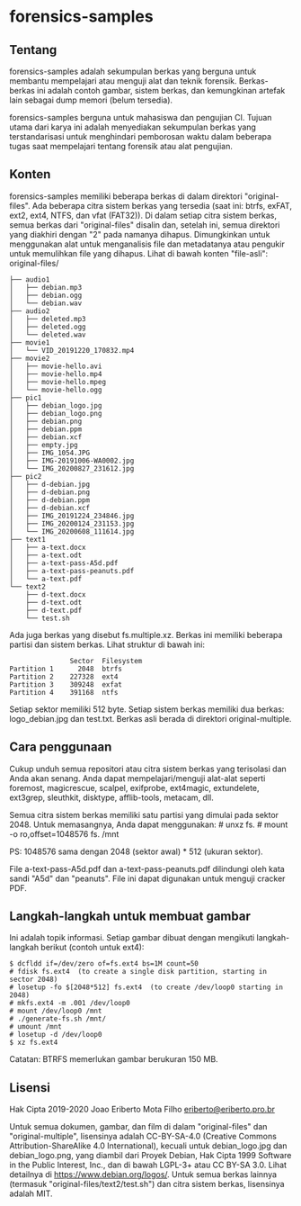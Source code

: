 # forensics-samples

## Tentang

forensics-samples adalah sekumpulan berkas yang berguna untuk membantu mempelajari atau menguji
alat dan teknik forensik. Berkas-berkas ini adalah contoh gambar, sistem berkas, dan
kemungkinan artefak lain sebagai dump memori (belum tersedia).

forensics-samples berguna untuk mahasiswa dan pengujian CI. Tujuan utama dari
karya ini adalah menyediakan sekumpulan berkas yang terstandarisasi untuk menghindari pemborosan waktu dalam beberapa tugas
saat mempelajari tentang forensik atau alat pengujian.

## Konten

forensics-samples memiliki beberapa berkas di dalam direktori "original-files". Ada
beberapa citra sistem berkas yang tersedia (saat ini: btrfs, exFAT, ext2, ext4,
NTFS, dan vfat (FAT32)). Di dalam setiap citra sistem berkas, semua berkas dari
"original-files" disalin dan, setelah ini, semua direktori yang diakhiri dengan
"2" pada namanya dihapus. Dimungkinkan untuk menggunakan alat untuk menganalisis file dan metadatanya atau pengukir untuk memulihkan file yang dihapus. 
Lihat di bawah konten "file-asli":
original-files/

    ├── audio1
    │   ├── debian.mp3
    │   ├── debian.ogg
    │   └── debian.wav
    ├── audio2
    │   ├── deleted.mp3
    │   ├── deleted.ogg
    │   └── deleted.wav
    ├── movie1
    │   └── VID_20191220_170832.mp4
    ├── movie2
    │   ├── movie-hello.avi
    │   ├── movie-hello.mp4
    │   ├── movie-hello.mpeg
    │   └── movie-hello.ogg
    ├── pic1
    │   ├── debian_logo.jpg
    │   ├── debian_logo.png
    │   ├── debian.png
    │   ├── debian.ppm
    │   ├── debian.xcf
    │   ├── empty.jpg
    │   ├── IMG_1054.JPG
    │   ├── IMG-20191006-WA0002.jpg
    │   └── IMG_20200827_231612.jpg
    ├── pic2
    │   ├── d-debian.jpg
    │   ├── d-debian.png
    │   ├── d-debian.ppm
    │   ├── d-debian.xcf
    │   ├── IMG_20191224_234846.jpg
    │   ├── IMG_20200124_231153.jpg
    │   └── IMG_20200608_111614.jpg
    ├── text1
    │   ├── a-text.docx
    │   ├── a-text.odt
    │   ├── a-text-pass-A5d.pdf
    │   ├── a-text-pass-peanuts.pdf
    │   └── a-text.pdf
    └── text2
        ├── d-text.docx
        ├── d-text.odt
        ├── d-text.pdf
        └── test.sh

Ada juga berkas yang disebut fs.multiple.xz. Berkas ini memiliki beberapa partisi dan sistem berkas. Lihat struktur di bawah ini:

                   Sector  Filesystem
    Partition 1      2048  btrfs
    Partition 2    227328  ext4
    Partition 3    309248  exfat
    Partition 4    391168  ntfs

Setiap sektor memiliki 512 byte. Setiap sistem berkas memiliki dua berkas: logo_debian.jpg dan
test.txt. Berkas asli berada di direktori original-multiple.

## Cara penggunaan

Cukup unduh semua repositori atau citra sistem berkas yang terisolasi dan Anda akan senang.
Anda dapat mempelajari/menguji alat-alat seperti foremost, magicrescue, scalpel, exifprobe,
ext4magic, extundelete, ext3grep, sleuthkit, disktype, afflib-tools,
metacam, dll.

Semua citra sistem berkas memiliki satu partisi yang dimulai pada sektor 2048. Untuk
memasangnya, Anda dapat menggunakan:
    # unxz fs.<name>
    # mount -o ro,offset=1048576 fs.<name> /mnt

PS: 1048576 sama dengan 2048 (sektor awal) * 512 (ukuran sektor).

File a-text-pass-A5d.pdf dan a-text-pass-peanuts.pdf dilindungi oleh kata sandi "A5d" dan "peanuts". File ini dapat digunakan untuk menguji cracker PDF.

## Langkah-langkah untuk membuat gambar

Ini adalah topik informasi. Setiap gambar dibuat dengan mengikuti langkah-langkah berikut
(contoh untuk ext4):

    $ dcfldd if=/dev/zero of=fs.ext4 bs=1M count=50
    # fdisk fs.ext4  (to create a single disk partition, starting in sector 2048)
    # losetup -fo $[2048*512] fs.ext4  (to create /dev/loop0 starting in 2048)
    # mkfs.ext4 -m .001 /dev/loop0
    # mount /dev/loop0 /mnt
    # ./generate-fs.sh /mnt/
    # umount /mnt
    # losetup -d /dev/loop0
    $ xz fs.ext4

Catatan: BTRFS memerlukan gambar berukuran 150 MB.

## Lisensi

Hak Cipta 2019-2020 Joao Eriberto Mota Filho <eriberto@eriberto.pro.br>

Untuk semua dokumen, gambar, dan film di dalam "original-files" dan "original-multiple", lisensinya adalah CC-BY-SA-4.0 (Creative Commons
Attribution-ShareAlike 4.0 International), kecuali untuk debian_logo.jpg dan
debian_logo.png, yang diambil dari Proyek Debian, Hak Cipta 1999 Software in the
Public Interest, Inc., dan di bawah LGPL-3+ atau CC BY-SA 3.0. Lihat detailnya di https://www.debian.org/logos/. Untuk semua berkas lainnya (termasuk "original-files/text2/test.sh") dan citra sistem berkas, lisensinya adalah MIT.
